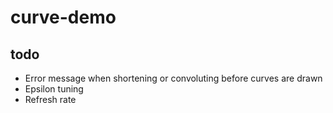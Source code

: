 # curve-demo

## todo
* Error message when shortening or convoluting before curves are drawn
* Epsilon tuning
* Refresh rate
